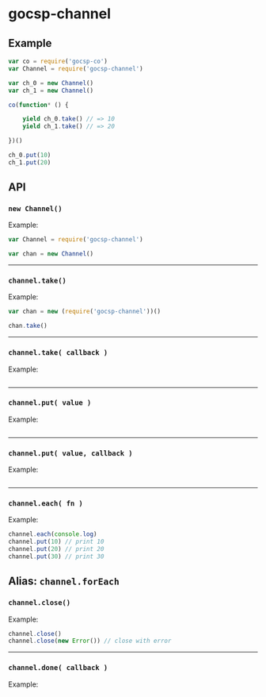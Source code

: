 
# gocsp-channel

## Example

```js
var co = require('gocsp-co')
var Channel = require('gocsp-channel')

var ch_0 = new Channel()
var ch_1 = new Channel()

co(function* () {

    yield ch_0.take() // => 10
    yield ch_1.take() // => 20

})()

ch_0.put(10)
ch_1.put(20)
```

## API
### `new Channel()`

Example:
```js
var Channel = require('gocsp-channel')

var chan = new Channel()
```
---
### `channel.take()`

Example:
```js
var chan = new (require('gocsp-channel'))()

chan.take()
```
---
### `channel.take( callback )`

Example:
```js


```
---
### `channel.put( value )`

Example:
```js

```
---
### `channel.put( value, callback )`

Example:
```js

```
---
### `channel.each( fn )`

Example:
```js
channel.each(console.log)
channel.put(10) // print 10
channel.put(20) // print 20
channel.put(30) // print 30
```
Alias: `channel.forEach`
---
### `channel.close()`

Example:
```js
channel.close()
channel.close(new Error()) // close with error
```
---
### `channel.done( callback )`

Example:
```js

```
